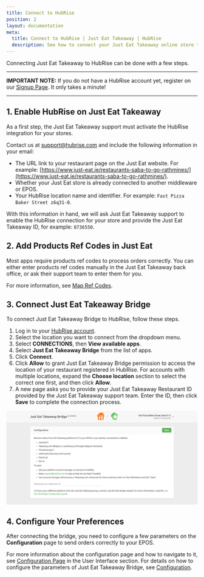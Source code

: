 ```yaml
---
title: Connect to HubRise
position: 2
layout: documentation
meta:
  title: Connect to HubRise | Just Eat Takeaway | HubRise
  description: See how to connect your Just Eat Takeaway online store to HubRise. Connection is simple. Send the link of your Just Eat Takeaway page to HubRise and follow a few steps to connect.
---
```


Connecting Just Eat Takeaway to HubRise can be done with a few steps.

---

**IMPORTANT NOTE:** If you do not have a HubRise account yet, register on our [Signup Page](https://manager.hubrise.com/signup). It only takes a minute!

---

## 1. Enable HubRise on Just Eat Takeaway

As a first step, the Just Eat Takeaway support must activate the HubRise integration for your stores.

Contact us at [support@hubrise.com](mailto:support@hubrise.com) and include the following information in your email:

- The URL link to your restaurant page on the Just Eat website. For example: [https://www.just-eat.ie/restaurants-saba-to-go-rathmines/](https://www.just-eat.ie/restaurants-saba-to-go-rathmines/).
- Whether your Just Eat store is already connected to another middleware or EPOS.
- Your HubRise location name and identifier. For example: `Fast Pizza Baker Street z6q31-0`.

With this information in hand, we will ask Just Eat Takeaway support to enable the HubRise connection for your store and provide the Just Eat Takeaway ID, for example: `8736550`.

## 2. Add Products Ref Codes in Just Eat

Most apps require products ref codes to process orders correctly. You can either enter products ref codes manually in the Just Eat Takeaway back office, or ask their support team to enter them for you.

For more information, see [Map Ref Codes](/apps/just-eat-takeaway/map-ref-codes).

## 3. Connect Just Eat Takeaway Bridge

To connect Just Eat Takeaway Bridge to HubRise, follow these steps.

1. Log in to your [HubRise account](https://manager.hubrise.com).
1. Select the location you want to connect from the dropdown menu.
1. Select **CONNECTIONS**, then **View available apps**.
1. Select **Just Eat Takeaway Bridge** from the list of apps.
1. Click **Connect**.
1. Click **Allow** to grant Just Eat Takeaway Bridge permission to access the location of your restaurant registered in HubRise. For accounts with multiple locations, expand the **Choose location** section to select the correct one first, and then click **Allow**.
1. A new page asks you to provide your Just Eat Takeaway Restaurant ID provided by the Just Eat Takeaway support team. Enter the ID, then click **Save** to complete the connection process.

![Just Eat Takeaway Restaurant ID](./images/001-jet-restaurant-id.png)

## 4. Configure Your Preferences

After connecting the bridge, you need to configure a few parameters on the **Configuration** page to send orders correctly to your EPOS.

For more information about the configuration page and how to navigate to it, see [Configuration Page](/apps/just-eat-takeaway/user-interface/#configuration-page) in the User Interface section. For details on how to configure the parameters of Just Eat Takeaway Bridge, see [Configuration](/apps/just-eat-takeaway/configuration).
